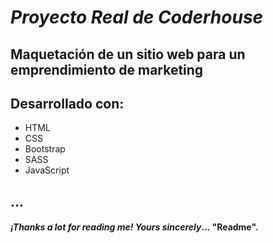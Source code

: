 # *Proyecto Real de Coderhouse*

## Maquetación de un sitio web para un emprendimiento de marketing

## Desarrollado con:

- HTML
- CSS
- Bootstrap
- SASS
- JavaScript

## ...

#### *¡Thanks a lot for reading me!* _Yours sincerely_... "**Readme**".